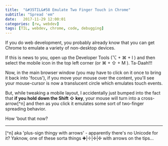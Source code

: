 ```yaml
---
title:  "&#35TIL&#58 Emulate Two Finger Touch in Chrome"
subtitle: "Spread 'em"
date:   2017-11-29 12:00:01
categories: [rw, webdev]
tags: [TIL, webdev, chrome, code, debugging]
---
```

If you do web development, you probably already know that you can get Chrome to emulate a variety of non-desktop devices.  

If this is news to you, open up the Developer Tools (⌥ + ⌘ + I ) and then select the mobile icon in the top left corner (or ⌘ + ⇧ + M ).  Ta-Daah!!!

Now, in the main browser window (you may have to click on it once to bring it back into 'focus'), if you move your mouse over the content, you'll see your mouse-cursor is now a translucent circle which emulates touch events. 

But, while tweaking a mobile layout, I accidentally just bumped into the fact that **if you hold down the Shift ⇧ key**, your mouse will turn into a cross-arrow[^n] and then as you click it emulates some sort of two-finger spreading behavior.

How 'bout that now?

--- 
[^n] aka 'plus-sign thingy with arrows' - apparently there's no Unicode for it? Yaknow, one of these sorta things ✚|☩|✢|✣ with arrows on the tips... 
